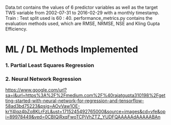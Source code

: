 Data.txt contains the values of 6 predictor variables as well as the target TWS variable from 2002-07-31 to 2016-02-29 with a monthly timestamp. Train : Test split used is 60 : 40. performance_metrics.py contains the evaluation methods used, which are RMSE, NRMSE, NSE and Kling Gupta Efficiency.
# ML / DL Methods Implemented
### 1. Partial Least Squares Regression
### 2. Neural Network Regression
https://www.google.com/url?sa=i&url=https%3A%2F%2Fmedium.com%2F%40rajatgupta310198%2Fgetting-started-with-neural-network-for-regression-and-tensorflow-58ad3bd75223&psig=AOvVaw1OE-krY4lqz4bZo8KLrFzL&ust=1715245492765000&source=images&cd=vfe&opi=89978449&ved=0CBIQjRxqFwoTCPjVhZTZ_YUDFQAAAAAdAAAAABAn
